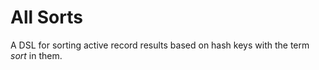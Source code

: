# All Sorts

A DSL for sorting active record results based on hash keys with the term _sort_ in them.
